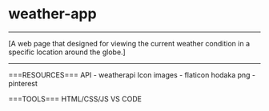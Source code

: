 # weather-app

-----------------------------------------------------------------------------------------------------------------

[A web page that designed for viewing the current weather condition in a specific location around the globe.]

-----------------------------------------------------------------------------------------------------------------

===RESOURCES===
API - weatherapi
Icon images - flaticon
hodaka png - pinterest

===TOOLS===
HTML/CSS/JS
VS CODE
